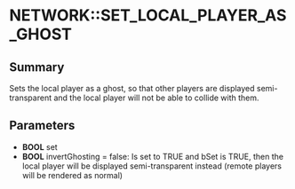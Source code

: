 # NETWORK::SET_LOCAL_PLAYER_AS_GHOST

## Summary
Sets the local player as a ghost, so that other players are displayed semi-transparent and the local player will not be able to collide with them.

## Parameters
* **BOOL** set
* **BOOL** invertGhosting = false: Is set to TRUE and bSet is TRUE, then the local player will be displayed semi-transparent instead (remote players will be rendered as normal)